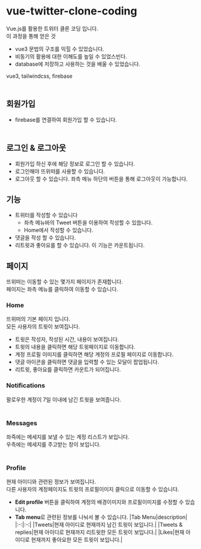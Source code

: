 # vue-twitter-clone-coding
Vue.js를 활용한 트위터 클론 코딩 입니다.
　   
이 과정을 통해 얻은 것
- vue3 문법의 구조를 익힐 수 있었습니다.
- 비동기의 활용에 대한 이해도를 높일 수 있었스빈다.
- database에 저장하고 사용하는 것을 배울 수 있었습니다.

vue3, tailwindcss, firebase   
　   
## 회원가입
- firebase를 연결하여 회원가입 할 수 있습니다.   
　    
## 로그인 & 로그아웃
- 회원가입 하신 후에 해당 정보로 로그인 할 수 있습니다.   
- 로그인해야 뜨위떠를 사용할 수 있습니다.   
- 로그아웃 할 수 있습니다. 좌측 메뉴 하단의 버튼을 통해 로그아웃이 가능합니다.
　    
## 기능
- 트위터를 작성할 수 있습니다
  - 좌측 메뉴바의 Tweet 버튼을 이용하여 작성할 수 있씁니다.
  - Home에서 작성할 수 있습니다.
- 댓글을 작성 할 수 있습니다.
- 리트윗과 좋아요를 할 수 있습니다. 이 기능은 카운트됩니다.

## 페이지
뜨위떠는 이동할 수 있는 몇가지 페이지가 존재합니다.   
페이지는 좌측 메뉴를 클릭하여 이동할 수 있습니다.   
### Home
뜨위떠의 기본 페이지 입니다.   
모든 사용자의 트윗이 보여집니다.  

- 트윗은 작성자, 작성된 시간, 내용이 보여집니다.
- 트윗의 내용을 클릭하면 해당 트윗페이지로 이동합니다.
- 계정 프로필 이미지를 클릭하면 해당 계정의 프로필 페이지로 이동합니다.
- 댓글 아이콘을 클릭하면 댓글을 입력할 수 있는 모달이 팝업됩니다.
- 리트윗, 좋아요를 클릭하면 카운트가 되어집니다.
　   
### Notifications
팔로우한 계정이 7일 이내에 남긴 트윗을 보여줍니다.   
　   
### Messages
좌즉에는 메세지를 보낼 수 있는 계정 리스트가 보입니다.   
우측에는 메세지를 주고받는 창이 보입니다.   
　   
### Profile
현재 아이디와 관련된 정보가 보여집니다.   
다른 사용자의 계정페이지도 트윗의 프로필이미지 클릭으로 이동할 수 있습니다.   

- **Edit profile** 버튼을 클릭하여 계정의 배경이미지와 프로필이미지를 수정할 수 있습니다.
- **Tab menu**로 관련된 정보를 나눠서 볼 수 있습니다.
  |Tab Menu|description|
  |:-:|:-:|
  |Tweets|현재 아이디로 현재까지 남긴 트윗이 보입니다.|
  |Tweets & replies|현재 아이디로 현재까지 리트윗한 모든 트윗이 보입니다.|
  |Likes|현재 아이디로 현재까지 좋아요한 모든 트윗이 보입니다.|
